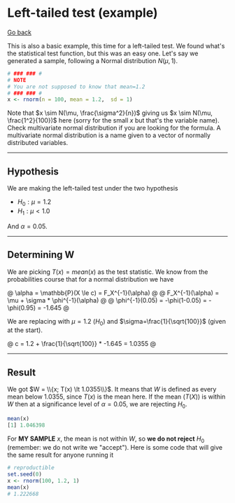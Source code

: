# Left-tailed test (example)

[Go back](../index.md#tests)

This is also a basic example, this time for a left-tailed test. We found what's the statistical test function, but this was an easy one. Let's say we generated a sample, following a Normal distribution $N(\mu, 1)$.

```r
# ### ### #
# NOTE
# You are not supposed to know that mean=1.2
# ### ### #
x <- rnorm(n = 100, mean = 1.2,  sd = 1)
```

Note that $x \sim N(\mu, \frac{\sigma^2}{n})$ giving us $x \sim N(\mu, \frac{1^2}{100})$ here (sorry for the small $x$ but that's the variable name). Check multivariate normal distribution if you are looking for the formula.  A multivariate normal distribution is a name given to a vector of normally distributed variables.

<hr class="sl">

## Hypothesis

We are making the left-tailed test under the two hypothesis

* $H_0: \mu = 1.2$
* $H_1: \mu \lt 1.0$

And $\alpha=0.05$.

<hr class="sl">

## Determining W

We are picking $T(x)=mean(x)$ as the test statistic. We know from the probabilities course that for a normal distribution we have

@
\alpha = \mathbb{P}(X \le c) = F_X^{-1}(\alpha)
@
@
F_X^{-1}(\alpha) = \mu + \sigma * \phi^{-1}(\alpha)
@
@
\phi^{-1}(0.05) = -\phi(1-0.05) = -\phi(0.95) = -1.645
@

We are replacing with $\mu=1.2$ ($H_0$) and $\sigma=\frac{1}{\sqrt{100}}$ (given at the start).

@
c = 1.2 + \frac{1}{\sqrt{100}} * -1.645 = 1.0355
@

<hr class="sl">

## Result

We got $W = \\{x; T(x) \lt 1.0355\\}$. It means that $W$ is defined as every mean below $1.0355$, since $T(x)$ is the mean here. If the mean ($T(X)$) is within $W$ then at a significance level of $\alpha=0.05$, we are rejecting $H_0$.

```r
mean(x)
[1] 1.046398
```

For **MY SAMPLE** $x$, the mean is not within $W$, so **we do not reject** $H_0$ (remember: we do not write we "accept"). Here is some code that will give the same result for anyone running it

```r
# reproductible
set.seed(0)
x <- rnorm(100, 1.2, 1)
mean(x)
# 1.222668
```